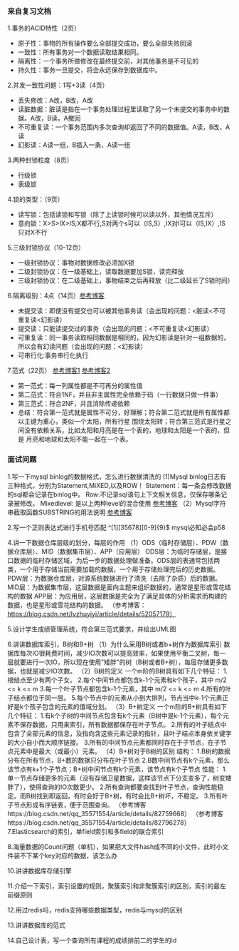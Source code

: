 ### 来自复习文档
1.事务的ACID特性（2页）
   - 原子性：事物的所有操作要么全部提交成功，要么全部失败回滚
   - 一致性：所有事务对一个数据读取结果相同。
   - 隔离性：一个事务所做修改在最终提交前，对其他事务是不可见的
   - 持久性：事务一旦提交，将会永远保存到数据库中。

2.并发一致性问题：1写+3读（4页）
   - 丢失修改：A改，B改，A改
   - 读脏数据：脏读是指在一个事务处理过程里读取了另一个未提交的事务中的数据。A改，B读，A撤回
   - 不可重复读：一个事务范围内多次查询却返回了不同的数据值。A读，B改，A读
   - 幻影读：A读一组，B插入一条，A读一组

3.两种封锁粒度（8页）
   - 行级锁
   - 表级锁

4.锁的类型：（9页）
   - 读写锁：包括读锁和写锁（除了上读锁时候可以读以外，其他情况互斥）
   - 意向锁：X>S>IX>IS;X都不行,S对两个s可以（IS,S）,IX对I可以（IS,IX）,IS只对X不行

5.三级封锁协议（10-12页）
   - 一级封锁协议：事物对数据修改必须加X锁
   - 二级封锁协议：在一级基础上，读取数据要加S锁，读完释放
   - 三级封锁协议：在二级基础上，事物结束之后再释放（比二级延长了S锁时间）

6.隔离级别：4点（14页）[参考博客](https://www.cnblogs.com/qducn/p/6895819.html)
   - 未提交读：即使没有提交也可以被其他事务读（会出现的问题：<脏读<不可重复读<幻影读）
   - 提交读：只能读提交过的事务（会出现的问题：<不可重复读<幻影读）
   - 可重复读：同一事务读取相同数据是相同的，因为幻影读是针对一组数据的，所以会有幻读问题（会出现的问题：<幻影读）
   - 可串行化:事务串行化执行

7.范式（22页）
   [参考博客1](https://www.cnblogs.com/knowledgesea/p/3667395.html)
   [参考博客2](https://www.cnblogs.com/lca1826/p/6601395.html)
   - 第一范式：每一列属性都是不可再分的属性值
   - 第二范式：符合1NF，并且非主属性完全依赖于码（一行数据只做一件事）
   - 第三范式：符合2NF，并且消除传递依赖
   - 总结：符合第一范式就是属性不可分，好理解；符合第二范式就是所有属性都以主键为重心，类似一个太阳，所有行星
   围绕太阳转；符合第三范式是行星之间没有依赖关系，比如太阳和月亮是在一个表的，地球和太阳是一个表的，但是
   月亮和地球和太阳不能一起在一个表。


### 面试问题
1.写一下mysql binlog的数据格式，怎么进行数据清洗的 
	(1)Mysql binlog日志有三种格式，分别为Statement,MiXED,以及ROW！
		Statement：每一条会修改数据的sql都会记录在binlog中。
		Row:不记录sql语句上下文相关信息，仅保存哪条记录被修改。
		Mixedlevel: 是以上两种level的混合使用
	[参考博客](https://www.cnblogs.com/itcomputer/articles/5005602.html)
	（2）Mysql字符串截取函数SUBSTRING的用法说明
	[参考博客](https://www.cnblogs.com/xuchunlin/p/9993773.html)

2.写一个正则表达式进行手机号匹配 
	^[1][35678][0-9]{9}$
  	mysql必知必会p58

4.讲一下数据仓库层级的划分，每层的作用 
	（1）ODS（临时存储层）、PDW（数据仓库层）、MID（数据集市层）、APP（应用层）
	 ODS层：为临时存储层，是接口数据的临时存储区域，为后一步的数据处理做准备。ODS层的表通常包括两类，一个用于存储当前需要加载的数据，一个用于存储处理完后的历史数据。
	 PDW层：为数据仓库层，对源系统数据进行了清洗（去除了杂质）后的数据。
	 MID层：为数据集市层，这层数据是面向主题来组织数据的，通常是星形或雪花结构的数据
	 APP层：为应用层，这层数据是完全为了满足具体的分析需求而构建的数据，也是星形或雪花结构的数据。
	 （参考博客：https://blog.csdn.net/lvzhuyiyi/article/details/52057179）

5.设计学生成绩管理系统，符合第三范式要求，并绘出UML图 

6.讲讲数据库索引，B树和B+树
	（1）为什么采用B树或者b+树作为数据库索引
		数据库每次IO很耗费时间，减少IO次数可以提高效率，如果使用平衡二叉树，每一层就要进行一次IO，所以现在使用"矮胖"的树（B树或者B+树），每层存储更多数据，也就是减少IO次数。
	（2）B树的定义
		一个m阶的B树具有如下几个特征：
		1.根结点至少有两个子女。
		2.每个中间节点都包含k-1个元素和k个孩子，其中 m/2 <= k <= m
		3.每一个叶子节点都包含k-1个元素，其中 m/2 <= k <= m
		4.所有的叶子结点都位于同一层。
		5.每个节点中的元素从小到大排列，节点当中k-1个元素正好是k个孩子包含的元素的值域分划。
	（3）B+树定义
		一个m阶的B+树具有如下几个特征：
		1.有k个子树的中间节点包含有k个元素（B树中是k-1个元素），每个元素不保存数据，只用来索引，所有数据都保存在叶子节点。
		2.所有的叶子结点中包含了全部元素的信息，及指向含这些元素记录的指针，且叶子结点本身依关键字的大小自小而大顺序链接。
		3.所有的中间节点元素都同时存在于子节点，在子节点元素中是最大（或最小）元素。
	（4）B+树对于B树的区别
		结构：
			1.B树的数据分布在所有节点，B+数的数据只分布在叶子节点
			2.B数中间节点有k个元素，那么该节点有k+1个子节点；B+树中间节点有k个元素，该节点有k个子节点
		性能：
			1.单一节点存储更多的元素（没有存储卫星数据，这样该节点下分支变多了，树变矮胖了），使得查询的IO次数更少。
			2.所有查询都要查找到叶子节点，查询性能稳定。而B树找到即返回，有时会好于B+树，有时会比B+树坏，不稳定。
			3.所有叶子节点形成有序链表，便于范围查询。
	（参考博客https://blog.csdn.net/qq_35571554/article/details/82759668） 
	（参考博客https://blog.csdn.net/qq_35571554/article/details/82796278）
7.Elasticsearch的索引，单field索引和多field的联合索引

8.海量数据的Count问题（单机），如果把大文件hash成不同的小文件，此时小文件装不下某个key对应的数据，该怎么办 

10.讲讲数据库存储引擎 

11.介绍一下索引，索引设置的规则，聚簇索引和非聚簇索引的区别，索引的最左前缀原则 

12.用过redis吗，redis支持哪些数据类型，redis与mysql的区别 

13.讲讲数据库的范式 

14.自己设计表，写一个查询所有课程的成绩排前二的学生的id 



